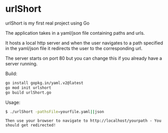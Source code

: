 # urlShort

urlShort is my first real project using Go

The application takes in a yaml/json file containing paths and urls. 

It hosts a local http server and when the user navigates to a path specified in the yaml/json file it redirects the user to the corresponding url. 

The server starts on port 80 but you can change this if you already have a server running. 

Build:
```bash
go install gopkg.in/yaml.v2@latest
go mod init urlshort
go build urlShort.go
```

Usage:
```bash
$ ./urlShort -pathsFile=yourfile.yaml||json
```
```
Then use your browser to navigate to http://localhost/yourpath - You should get redirected!


